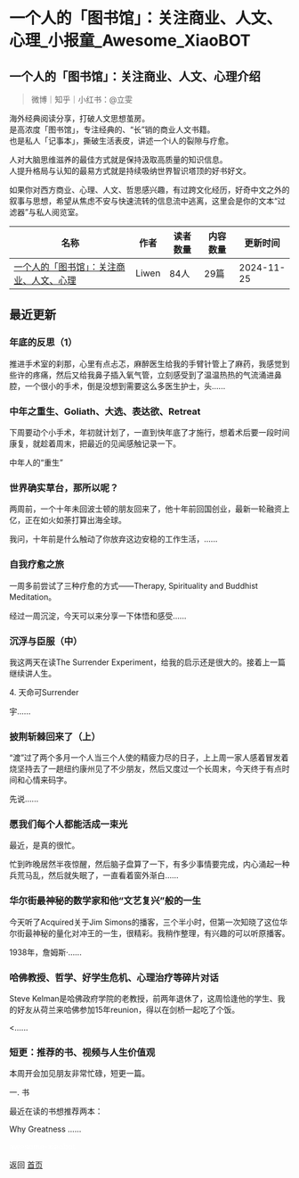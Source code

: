 # 一个人的「图书馆」：关注商业、人文、心理_小报童_Awesome_XiaoBOT

## 一个人的「图书馆」：关注商业、人文、心理介绍
> 微博｜知乎｜小红书：@立雯    
    
海外经典阅读分享，打破人文思想茧房。    
是高浓度「图书馆」，专注经典的、“长”销的商业人文书籍。    
也是私人「记事本」，撕破生活表皮，讲述一个i人的裂隙与疗愈。    
    
人对大脑思维滋养的最佳方式就是保持汲取高质量的知识信息。    
人提升格局与认知的最易方式就是持续吸纳世界智识塔顶的好书好文。    
    
如果你对西方商业、心理、人文、哲思感兴趣，有过跨文化经历，好奇中文之外的叙事与思想，希望从焦虑不安与快速流转的信息流中逃离，这里会是你的文本“过滤器”与私人阅览室。  
  


|名称|作者|读者数量|内容数量|更新时间|
|---|---|---|---|---|
|[一个人的「图书馆」：关注商业、人文、心理](https://xiaobot.net/p/leewen?refer=0b133df9-27dc-423b-8101-639049001c13)|Liwen|84人|29篇|2024-11-25|

## 最近更新
### 年底的反思（1）

推进手术室的刹那，心里有点忐忑，麻醉医生给我的手臂针管上了麻药，我感觉到些许的疼痛，然后又给我鼻子插入氧气管，立刻感受到了温温热热的气流涌进鼻腔，一个很小的手术，倒是没想到需要这么多医生护士，头......

### 中年之重生、Goliath、大选、表达欲、Retreat

下周要动个小手术，年初就计划了，一直到快年底了才施行，想着术后要一段时间康复，就趁着周末，把最近的见闻感触记录一下。

中年人的“重生”

### 世界确实草台，那所以呢？

两周前，一个十年未回波士顿的朋友回来了，他十年前回国创业，最新一轮融资上亿，正在如火如荼打算出海全球。

我问，十年前是什么触动了你放弃这边安稳的工作生活，......

### 自我疗愈之旅

一周多前尝试了三种疗愈的方式——Therapy, Spirituality and Buddhist Meditation。

经过一周沉淀，今天可以来分享一下体悟和感受......

### 沉浮与臣服（中）

我这两天在读The Surrender Experiment，给我的启示还是很大的。接着上一篇继续讲人生。

4\. 天命可Surrender

宇......

### 披荆斩棘回来了（上）

“渡”过了两个多月一个人当三个人使的精疲力尽的日子，上上周一家人感着冒发着烧坚持去了一趟纽约康州见了不少朋友，然后又度过一个长周末，今天终于有点时间和心情来码字。

先说......

### 愿我们每个人都能活成一束光

最近，是真的很忙。

忙到昨晚居然半夜惊醒，然后脑子盘算了一下，有多少事情要完成，内心涌起一种兵荒马乱，然后就失眠了，一直看着窗外渐白……

### 华尔街最神秘的数学家和他“文艺复兴”般的一生

今天听了Acquired关于Jim
Simons的播客，三个半小时，但第一次知晓了这位华尔街最神秘的量化对冲王的一生，很精彩。我稍作整理，有兴趣的可以听原播客。

1938年，詹姆斯·......

### 哈佛教授、哲学、好学生危机、心理治疗等碎片对话

Steve Kelman是哈佛政府学院的老教授，前两年退休了，这周恰逢他的学生、我的好友从荷兰来哈佛参加15年reunion，得以在剑桥一起吃了个饭。

<......

### 短更：推荐的书、视频与人生价值观

本周开会加见朋友非常忙碌，短更一篇。

一. 书

最近在读的书想推荐两本：

Why Greatness ......


<a href="https://github.com/Reno9527/awesome-xiaobot" style="color: white; text-decoration: none;">awesome-xiaobot</a>

返回 [首页](../README.md)
